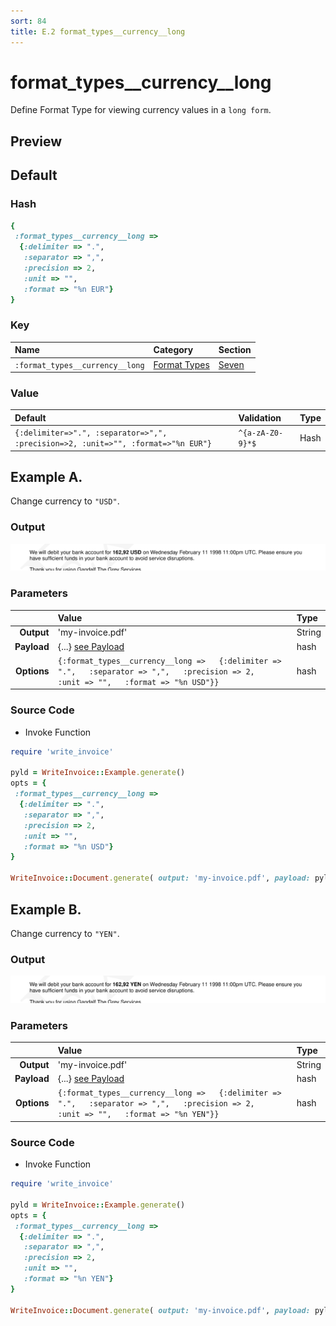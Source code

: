 ```yaml
---
sort: 84
title: E.2 format_types__currency__long
---
```

# format_types__currency__long

Define Format Type for viewing currency values in a `long form`.


## Preview

<div >
    <canvas id='canvas' search=':format_types__currency__long' palette='option_detail'></canvas>
</div>
<script src="../assets/js/marker.js"></script>  

 
## Default

### Hash

```ruby
{
 :format_types__currency__long => 
  {:delimiter => ".",
   :separator => ",",
   :precision => 2,
   :unit => "",
   :format => "%n EUR"}
} 
```

### Key

| **Name** | **Category** | **Section** |
| :--- | :--- | :--- |
| ```:format_types__currency__long``` |  [Format Types](./#format_types) | [Seven](/sections/seven) |

### Value



| **Default**| **Validation**| **Type** |
| :--- | :--- | :--- |
| ```{:delimiter=>".", :separator=>",", :precision=>2, :unit=>"", :format=>"%n EUR"}``` | ```^{a-zA-Z0-9}*$``` | Hash |

## Example A.

Change currency to `"USD"`.

### Output

<img src="../assets/images/options/format_types__currency__long--a.png">



### Parameters

| | **Value** | **Type** |
|------:|:------|:------|
| **Output** | 'my-invoice.pdf' | String |
| **Payload** | {...} [see Payload](../payload) | hash |
| **Options** | ```{:format_types__currency__long =>   {:delimiter => ".",   :separator => ",",   :precision => 2,   :unit => "",   :format => "%n USD"}}``` | hash |


### Source Code

* Invoke Function

```ruby
require 'write_invoice'
 
pyld = WriteInvoice::Example.generate()
opts = {
 :format_types__currency__long => 
  {:delimiter => ".",
   :separator => ",",
   :precision => 2,
   :unit => "",
   :format => "%n USD"}
}
 
WriteInvoice::Document.generate( output: 'my-invoice.pdf', payload: pyld, options: opts )

```

## Example B.

Change currency to `"YEN"`.

### Output

<img src="../assets/images/options/format_types__currency__long--b.png">



### Parameters

| | **Value** | **Type** |
|------:|:------|:------|
| **Output** | 'my-invoice.pdf' | String |
| **Payload** | {...} [see Payload](../payload) | hash |
| **Options** | ```{:format_types__currency__long =>   {:delimiter => ".",   :separator => ",",   :precision => 2,   :unit => "",   :format => "%n YEN"}}``` | hash |


### Source Code

* Invoke Function

```ruby
require 'write_invoice'
 
pyld = WriteInvoice::Example.generate()
opts = {
 :format_types__currency__long => 
  {:delimiter => ".",
   :separator => ",",
   :precision => 2,
   :unit => "",
   :format => "%n YEN"}
}
 
WriteInvoice::Document.generate( output: 'my-invoice.pdf', payload: pyld, options: opts )

```

